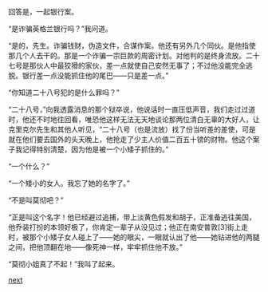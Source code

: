 
回答是，一起银行案。

“是诈骗英格兰银行吗？”我问道。

“是的，先生。诈骗钱财，伪造文件，合谋作案。他还有另外几个同伙。是他指使那几个人去干的。那是一个诈骗一宗巨款的周密计划。对他判的是终身流放。二十七号是那伙人中最狡猾的家伙，差一点就使自己安然无事了；不过他没能完全逃脱。银行差一点没能抓住他的尾巴——只是差一点。”

“你知道二十八号犯的是什么罪吗？”

“二十八号，”向我透露消息的那个狱卒说，他说话时一直压低声音，我们走过过道时，他还不时地往回看，唯恐他这样无法无天地谈论那两位清白无辜的大好人，让克里克尔先生和其他人听见，“二十八号（也是流放）找了份当听差的差使，可是就在他们要去国外的头天晚上，他抢走了少主人价值二百五十镑的财物。他这个案子我记得特别清楚，因为他是被一个小矮子抓住的。”

“一个什么？”

“一个矮小的女人。我忘了她的名字了。”

“不是叫莫彻吧？”

“正是叫这个名字！他已经避过追捕，带上淡黄色假发和胡子，正准备逃往美国，他乔装打扮的本领好极了，你肯定一辈子从没见过；他正在南安普敦[3]街上走时，被那个小矮子女人碰上了——她的眼尖，一眼就认出了他——她钻进他的两腿之间，把他顶翻在地——像死神一样，牢牢抓住他不放。”

“莫彻小姐真了不起！”我叫了起来。

[next](page758)